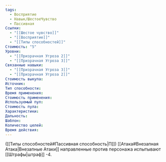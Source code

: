 ```yaml
---
tags:
  - Восприятие
  - Навык/ШестоеЧувство
  - Пассивная
Ссылки:
  - "[[Шестое чувство]]"
  - "[[Восприятие]]"
  - "[[Типы способностей]]"
Стоимость: "5"
Уровни:
  - "[[Призрачная Угроза 2]]"
  - "[[Призрачная Угроза 3]]"
Связанные навыки:
  - "[[Призрачная Угроза 3]]"
  - "[[Призрачная Угроза 2]]"
Стоимость выкупа:
Источник:
Тип способности:
Время применения:
Стоимость применения:
Используемый пул:
Стоимость пула:
Характеристики:
Дальность:
Шаблон:
Количество целей:
Время действия:
---
```

([[Типы способностей#Пассивная способность|П]]) [[Атака#Внезапная Атака|Внезапные Атаки]] направленные против персонажа испытывают [[Штрафы|штраф]] -4. 